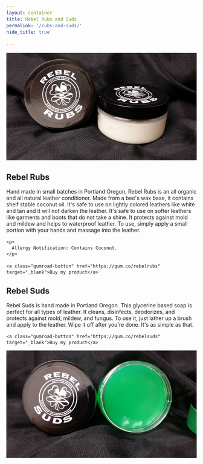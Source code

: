 ```yaml
---
layout: container
title: Rebel Rubs and Suds
permalink: '/rubs-and-suds/'
hide_title: true

---
```


<div class='row mt-5'>
  <div class="col-md-6">
    <img class="img-fluid" src="/images/product/rubs.jpg">
  </div>
  <div class="col-md-6">
    <h2>Rebel Rubs</h2>
    <p>
      Hand made in small batches in Portland Oregon, Rebel Rubs is an all organic and all natural leather conditioner. Made from a bee's wax base, it contains shelf stable coconut oil. It's safe to use on lightly colored leathers like white and tan and it will not darken the leather. It's safe to use on softer leathers like garments and boots that do not take a shine. It protects against mold and mildew and helps to waterproof leather. To use, simply apply a small portion with your hands and massage into the leather.
    </p>

    <p>
      Allergy Notification: Contains Coconut.
    </p>

    <a class="gumroad-button" href="https://gum.co/rebelrubs" target="_blank">Buy my product</a>
  </div>
</div>

<div class='row mt-5'>
  <div class="col-md-6">
    <h2>Rebel Suds</h2>
    <p>
      Rebel Suds is hand made in Portland Oregon. This glycerine based soap is perfect for all types of leather. It cleans, disinfects, deodorizes, and protects against mold, mildew, and fungus. To use it, just lather up a brush and apply to the leather. Wipe it off after you're done. It's as simple as that.
    </p>

    <a class="gumroad-button" href="https://gum.co/rebelsuds" target="_blank">Buy my product</a>
  </div>
  <div class="col-md-6">
    <img class="img-fluid" src="/images/product/soap.jpg">
  </div>
</div>

<div class="mt-5"></div>

<!-- <section class="wrapper style3 small align-center">
  <div class="inner">
    <br />
    <h2>Testimonials</h2>

    <p>Rebel Suds and Rubs are used by bootblacks all over the United States. Here's what they have had to say...</p>
    {% assign content = "" | split: "" %}

      {% capture x %}
        <h3>Dara</h3>
        <h5>International Ms Bootblack 2014 </h5>
        <br />
        <p>"Rebel Suds quickly became my go-to leather soap from the first time I used it. It produces a rich lather for whisking dirt away, and wipes off leaving no residue. It’s the only leather cleaner for me!"</p>
        <br />

      {% endcapture %}
      {% assign content = content | push: x %}

      {% capture x %}
        <h3>Erick Joseph</h3>
        <h5>International Mr Bootblack 2016 </h5>
        <br />
        <p>"I LOOOOOOVE Rebel Rubs and Suds! Only product I used during my year as IMBB2016. It leaves the leather not only looking fresh and clean but it smells INCREDIBLE."</p>
        <br />
      {% endcapture %}
      {% assign content = content | push: x %}

      {% capture x %}
        <h3>Monica Glass</h3>
        <br />
        <p>"You used your rub on my green leather shoes and it moisturized and conditiond them better than anything i could have hoped for! Thank you!"</p>
        <br />
      {% endcapture %}
      {% assign content = content | push: x %}

      {% capture x %}
        <h3>Teagan</h3>
        <h5>International Ms Bootblack 2018 </h5>
        <br />
        <p> "Lucky's products are a staple in my bootblack kit. Rebel rub's is my most versatile conditioner. It's for that reason that it's become the only I carry when I go on trips. When packing space is tight, Rebel Rubs is my choice. I truely can use it on just about anything I need to condition." </p>
        <br />

      {% endcapture %}
      {% assign content = content | push: x %}

      {% capture x %}
        <h3>Geoff Millard</h3>
        <h5>California State Bootblack 2018 </h5>
        <br />
        <p>"No Bootblack kit is really complete without Rebel Rubs. It will condition the oldest pair of boots that sits in your stand with the same ease it conditions any exotics you’ll see. Being colorless it preserves fantastic colors in your leathers and stitches, even leaving your whites perfectly white with no yellowing over time."</p>
        <br />
      {% endcapture %}
      {% assign content = content | push: x %}

      {% capture x %}
        <h3>Moxie Minion</h3>
        <h5>Northwest Bootblack 2018</h5>
        <br />
        <p>"Within moments of having my corset done using Lucky Suds, I was tracking him down to buy my own jar. It left the leather feeling more soft and supple than I had managed to get using other products. A year and a half later both Suds and Rubs are my go to products now. The most important part for me, being a person who is rather scent sensitive, is neither product is overly fragrant. You are left with clean, soft leather that doesn’t smell like chemicals. All the stars go to Lucky for his Suds and Rubs."</p>
        <br />
      {% endcapture %}
      {% assign content = content | push: x %}

  </div>
</section> -->
